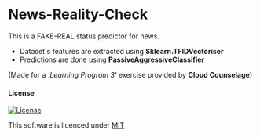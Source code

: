 # News-Reality-Check 

This is a FAKE-REAL status predictor for news.

- Dataset's features are extracted using **Sklearn.TFIDVectoriser**
- Predictions are done using **PassiveAggressiveClassifier** 


(Made for a *'Learning Program 3'* exercise provided by **Cloud Counselage**)

#### License


[![License](http://img.shields.io/:license-mit-blue.svg?style=flat-square)](https://github.com/s0umitra/News-Reality-Check/blob/master/LICENSE)

This software is licenced under [MIT](https://github.com/s0umitra/News-Reality-Check/blob/master/LICENSE)